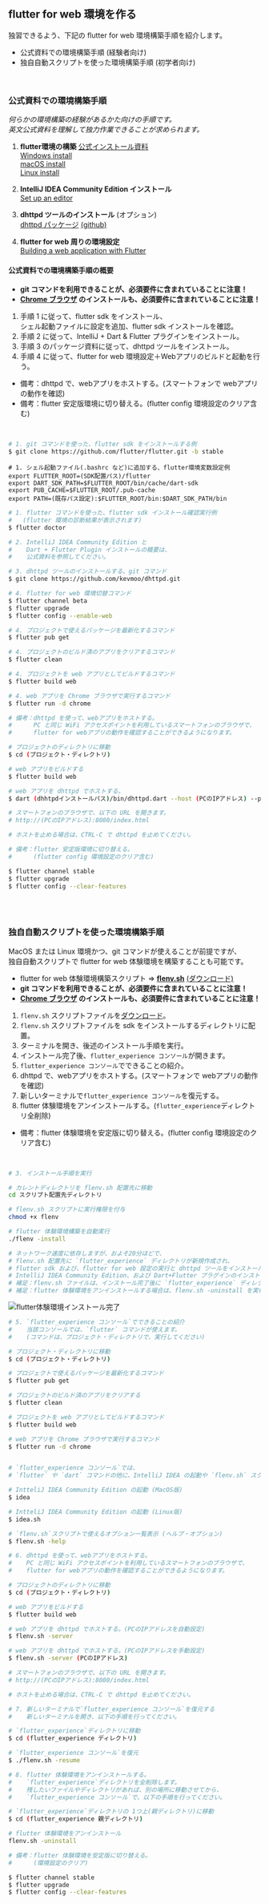 ## flutter for web 環境を作る
独習できるよう、下記の flutter for web 環境構築手順を紹介します。  

- 公式資料での環境構築手順 (経験者向け)
- 独自自動スクリプトを使った環境構築手順 (初学者向け)

<br/>

### 公式資料での環境構築手順
*何らかの環境構築の経験があるかた向けの手順です。*  
*英文公式資料を理解して独力作業できることが求められます。*

1. **flutter環境の構築** [公式インストール資料](https://flutter.dev/docs/get-started/install)  
[Windows install](https://flutter.dev/docs/get-started/install/windows)  
[macOS install](https://flutter.dev/docs/get-started/install/macos)  
[Linux install](https://flutter.dev/docs/get-started/install/linux)  

1. **IntelliJ IDEA Community Edition インストール**  
[Set up an editor](https://flutter.dev/docs/get-started/editor?tab=androidstudio)

1. **dhttpd ツールのインストール** (オプション)  
[dhttpd パッケージ](https://pub.dev/packages/dhttpd) [(github)](https://github.com/kevmoo/dhttpd)

1. **flutter for web 周りの環境設定**  
[Building a web application with Flutter](https://flutter.dev/docs/get-started/web)

#### 公式資料での環境構築手順の概要
- **git コマンドを利用できることが、必須要件に含まれていることに注意！**
- **[Chrome ブラウザ](https://www.google.co.jp/chrome/) のインストールも、必須要件に含まれていることに注意！**

1. 手順 1 に従って、flutter sdk をインストール、  
シェル起動ファイルに設定を追加、flutter sdk インストールを確認。
2. 手順 2 に従って、IntelliJ + Dart & Flutter プラグインをインストール。
3. 手順 3 のパッケージ資料に従って、dhttpd ツールをインストール。
4. 手順 4 に従って、flutter for web 環境設定＋Webアプリのビルドと起動を行う。

- 備考：dhttpd で、webアプリをホストする。(スマートフォンで webアプリの動作を確認)
- 備考：flutter 安定版環境に切り替える。(flutter config 環境設定のクリア含む)

<br/>

```bash
# 1. git コマンドを使った、flutter sdk をインストールする例
$ git clone https://github.com/flutter/flutter.git -b stable
```

```file
# 1. シェル起動ファイル(.bashrc など)に追加する、flutter環境変数設定例
export FLUTTER_ROOT=(SDK配置パス)/flutter
export DART_SDK_PATH=$FLUTTER_ROOT/bin/cache/dart-sdk
export PUB_CACHE=$FLUTTER_ROOT/.pub-cache
export PATH=(既存パス設定):$FLUTTER_ROOT/bin:$DART_SDK_PATH/bin
```

```bash
# 1. flutter コマンドを使った、flutter sdk インストール確認実行例
#   (flutter 環境の診断結果が表示されます)
$ flutter doctor
```

```bash
# 2. IntelliJ IDEA Community Edition と
#    Dart + Flutter Plugin インストールの概要は、
#    公式資料を参照してください。
```

```bash
# 3. dhttpd ツールのインストールする、git コマンド
$ git clone https://github.com/kevmoo/dhttpd.git
```

```bash
# 4. flutter for web 環境切替コマンド
$ flutter channel beta
$ flutter upgrade
$ flutter config --enable-web

# 4. プロジェクトで使えるパッケージを最新化するコマンド
$ flutter pub get

# 4. プロジェクトのビルド済のアプリをクリアするコマンド
$ flutter clean

# 4. プロジェクトを web アプリとしてビルドするコマンド
$ flutter build web

# 4. web アプリを Chrome ブラウザで実行するコマンド
$ flutter run -d chrome
```

```bash
# 備考：dhttpd を使って、webアプリをホストする。
# 　　　PC と同じ WiFi アクセスポイントを利用しているスマートフォンのブラウザで、
# 　　　flutter for webアプリの動作を確認することができるようになります。

# プロジェクトのディレクトリに移動
$ cd (プロジェクト・ディレクトリ)

# web アプリをビルドする
$ flutter build web

# web アプリを dhttpd でホストする。
$ dart (dhhtpdインストールパス)/bin/dhttpd.dart --host (PCのIPアドレス) --port 8080 --path build/web

# スマートフォンのブラウザで、以下の URL を開きます。
# http://(PCのIPアドレス):8080/index.html

# ホストを止める場合は、CTRL-C で dhttpd を止めてください。
```

```bash
# 備考：flutter 安定版環境に切り替える。
# 　　　(flutter config 環境設定のクリア含む)

$ flutter channel stable
$ flutter upgrade
$ flutter config --clear-features
```

<br/>
<br/>

### 独自自動スクリプトを使った環境構築手順
MacOS または Linux 環境かつ、git コマンドが使えることが前提ですが、  
独自自動スクリプトで flutter for web 体験環境を構築することも可能です。
- flutter for web 体験環境構築スクリプト ⇒ [**flenv.sh**](https://github.com/cch-robo/DevFest-Kyoto-2020/blob/master/scripts/flenv.sh) [(ダウンロード)](./scripts/flenv.sh) 
- **git コマンドを利用できることが、必須要件に含まれていることに注意！**
- **[Chrome ブラウザ](https://www.google.co.jp/chrome/) のインストールも、必須要件に含まれていることに注意！**

1. `flenv.sh` スクリプトファイルを[ダウンロード](./scripts/flenv.sh)。
2. `flenv.sh` スクリプトファイルを sdk をインストールするディレクトリに配置。
3. ターミナルを開き、後述のインストール手順を実行。
4. インストール完了後、`flutter_experience コンソール`が開きます。
5. `flutter_experience コンソール`でできることの紹介。
6. dhttpd で、webアプリをホストする。(スマートフォンで webアプリの動作を確認)
7. 新しいターミナルで`flutter_experience コンソール`を復元する。
8. flutter 体験環境をアンインストールする。(`flutter_experience`ディレクトリ全削除)

- 備考：flutter 体験環境を安定版に切り替える。(flutter config 環境設定のクリア含む)

<br/>

```bash
# 3. インストール手順を実行

# カレントディレクトリを flenv.sh 配置先に移動
cd スクリプト配置先ディレクトリ

# flenv.sh スクリプトに実行権限を付与
chmod +x flenv

# flutter 体験環境構築を自動実行
./flenv -install

# ネットワーク速度に依存しますが、およそ20分ほどで、
# flenv.sh 配置先に `flutter_experience` ディレクトリが新規作成され、
# flutter sdk および、flutter for web 設定の実行と dhttpd ツールをインストール、
# IntelliJ IDEA Community Edition、および Dart+Flutter プラグインのインストールが完了します。
# 補足：flenv.sh ファイルは、インストール完了後に `flutter_experience` ディレクトリに移動しています。
# 補足：flutter 体験環境をアンインストールする場合は、flenv.sh -uninstall を実行してください。
```

![flutter体験環境インストール完了](./images/flenv_flutter_sdk_installed.png)

```bash
# 5. `flutter_experience コンソール`でできることの紹介
#    当該コンソールでは、`flutter` コマンドが使えます。
#    (コマンドは、プロジェクト・ディレクトリで、実行してください)

# プロジェクト・ディレクトリに移動
$ cd (プロジェクト・ディレクトリ)

# プロジェクトで使えるパッケージを最新化するコマンド
$ flutter pub get

# プロジェクトのビルド済のアプリをクリアする
$ flutter clean

# プロジェクトを web アプリとしてビルドするコマンド
$ flutter build web

# web アプリを Chrome ブラウザで実行するコマンド
$ flutter run -d chrome


# `flutter_experience コンソール`では、
# `flutter` や `dart` コマンドの他に、IntelliJ IDEA の起動や `flenv.sh` スクリプトも使えます。

# IntteliJ IDEA Community Edition の起動 (MacOS版)
$ idea

# IntteliJ IDEA Community Edition の起動 (Linux版)
$ idea.sh

# `flenv.sh`スクリプトで使えるオプション一覧表示 (ヘルプ・オプション)
$ flenv.sh -help 
```

```bash
# 6. dhttpd を使って、webアプリをホストする。
#    PC と同じ WiFi アクセスポイントを利用しているスマートフォンのブラウザで、
#    flutter for webアプリの動作を確認することができるようになります。

# プロジェクトのディレクトリに移動
$ cd (プロジェクト・ディレクトリ)

# web アプリをビルドする
$ flutter build web

# web アプリを dhttpd でホストする。(PCのIPアドレスを自動設定)
$ flenv.sh -server

# web アプリを dhttpd でホストする。(PCのIPアドレスを手動設定)
$ flenv.sh -server (PCのIPアドレス)

# スマートフォンのブラウザで、以下の URL を開きます。
# http://(PCのIPアドレス):8080/index.html

# ホストを止める場合は、CTRL-C で dhttpd を止めてください。
```

```bash
# 7. 新しいターミナルで`flutter_experience コンソール`を復元する
#    新しいターミナルを開き、以下の手順を行ってください。

# `flutter_experience`ディレクトリに移動
$ cd (flutter_experience ディレクトリ)

# `flutter_experience コンソール`を復元
$ ./flenv.sh -resume
```

```bash
# 8. flutter 体験環境をアンインストールする。
#    `flutter_experience`ディレクトリを全削除します。
#    残したいファイルやディレクトリがあれば、別の場所に移動させてから、
#    `flutter_experience コンソール`で、以下の手順を行ってください。

# `flutter_experience`ディレクトリの 1つ上(親ディレクトリ)に移動
$ cd (flutter_experience 親ディレクトリ)

# flutter 体験環境をアンインストール
flenv.sh -uninstall
```

```bash
# 備考：flutter 体験環境を安定版に切り替える。
# 　　　(環境設定のクリア)

$ flutter channel stable
$ flutter upgrade
$ flutter config --clear-features
```
